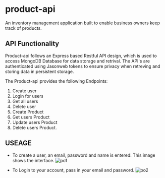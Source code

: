 # product-api
An inventory management application built to enable business owners keep track of products.

## API Functionality
Product-api follows an Express based Restful API design, which is used to access MongoDB Database for data storage and retrival. The API's are authenticated using Jasonweb tokens to ensure privacy when retreving and storing data in persistent storage.

The Product-api provides the following Endpoints:

1. Create user
2. Login for users
3. Get all users
4. Delete user
5. Create Product
5. Get users Product
5. Update users Product
5. Delete users Product.

## USEAGE

- To create a user, an email, password and name is entered. This image shows the interface.
![po1](https://user-images.githubusercontent.com/78841792/220401323-3549a68c-3c76-4140-8835-a3e95e888173.jpeg)

- To Login to your account, pass in your email and password. 
![po2](https://user-images.githubusercontent.com/78841792/220402615-f51d4cb2-3e35-4aed-9bbe-4912fb9852a0.jpeg)

